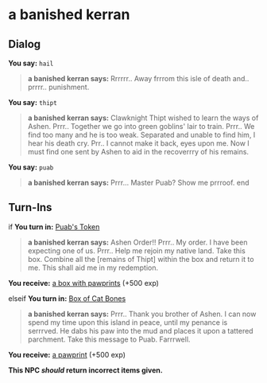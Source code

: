 # a banished kerran
## Dialog

**You say:** `hail`



>**a banished kerran says:** Rrrrrr..  Away frrrom this isle of death and.. prrrr.. punishment.

**You say:** `thipt`



>**a banished kerran says:** Clawknight Thipt wished to learn the ways of Ashen.  Prrr.. Together we go into green goblins' lair to train.  Prrr.. We find too many and he is too weak.  Separated and unable to find him, I hear his death cry.  Prr.. I cannot make it back, eyes upon me.  Now I must find one sent by Ashen to aid in the recoverrry of his remains.

**You say:** `puab`



>**a banished kerran says:** Prrr... Master Puab? Show me prrroof.
end

## Turn-Ins





if **You turn in:** [Puab's Token](/item/12369)


>**a banished kerran says:** Ashen Order!!  Prrr.. My order.  I have been expecting one of us.  Prrr.. Help me rejoin my native land.  Take this box.  Combine all the [remains of Thipt] within the box and return it to me.  This shall aid me in my redemption.


 **You receive:**  [a box with pawprints](/item/17985) (+500 exp)

elseif **You turn in:** [Box of Cat Bones](/item/12371)


>**a banished kerran says:** Prrr.. Thank you brother of Ashen. I can now spend my time upon this island in peace, until my penance is serrrved. He dabs his paw into the mud and places it upon a tattered parchment. Take this message to Puab. Farrrwell.


 **You receive:**  [a pawprint](/item/12370) (+500 exp)

**This NPC *should* return incorrect items given.**

